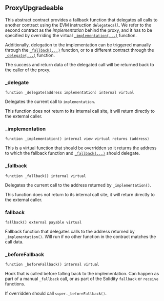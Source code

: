 ## ProxyUpgradeable

This abstract contract provides a fallback function that delegates all calls to another contract using the EVM
instruction `delegatecall`. We refer to the second contract as the _implementation_ behind the proxy, and it has to
be specified by overriding the virtual [`_implementation(...)`](#_implementation) function.

Additionally, delegation to the implementation can be triggered manually through the [`_fallback(...)`](#_fallback) function, or to a
different contract through the [`_delegate(...)`](#_delegate) function.

The success and return data of the delegated call will be returned back to the caller of the proxy.

### _delegate

```solidity
function _delegate(address implementation) internal virtual
```

Delegates the current call to `implementation`.

This function does not return to its internal call site, it will return directly to the external caller.

### _implementation

```solidity
function _implementation() internal view virtual returns (address)
```

This is a virtual function that should be overridden so it returns the address to which the fallback function
and [`_fallback(...)`](#_fallback) should delegate.

### _fallback

```solidity
function _fallback() internal virtual
```

Delegates the current call to the address returned by `_implementation()`.

This function does not return to its internal call site, it will return directly to the external caller.

### fallback

```solidity
fallback() external payable virtual
```

Fallback function that delegates calls to the address returned by `_implementation()`. Will run if no other
function in the contract matches the call data.

### _beforeFallback

```solidity
function _beforeFallback() internal virtual
```

Hook that is called before falling back to the implementation. Can happen as part of a manual `_fallback`
call, or as part of the Solidity `fallback` or `receive` functions.

If overridden should call `super._beforeFallback()`.

